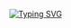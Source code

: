 [![Typing SVG](https://readme-typing-svg.herokuapp.com?font=&weight=300&size=19&duration=4000&pause=1000&color=20C20E&background=000000&vCenter=true&width=450&lines=Hi+there%2C+I'm+Eduardo+Abreu!%F0%9F%91%8B;Im+a+computer+engineering+student;Check+out+some+cool+stuff+below+%F0%9F%8D%B7)](https://git.io/typing-svg)

<!---
eduabreulfo/eduabreulfo is a ✨ special ✨ repository because its `README.md` (this file) appears on your GitHub profile.
You can click the Preview link to take a look at your changes.
--->
